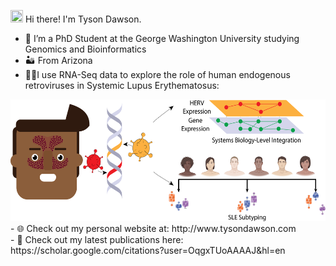 <img src="https://camo.githubusercontent.com/8653492b3ab0c46cc580ad293f0555880ecf8ac82f0a761f17af1335e85e4de6/68747470733a2f2f71706c7573706963747572652e6f73732d636e2d6265696a696e672e616c6979756e63732e636f6d2f364c6a6a51412f48692e676966" width=20 height=20> Hi there! I'm Tyson Dawson.

- 🧬 I’m a PhD Student at the George Washington University studying Genomics and Bioinformatics
- 🏜️ From Arizona
- 👨‍🔬I use RNA-Seq data to explore the role of human endogenous retroviruses in Systemic Lupus Erythematosus:
<img src="https://github.com/tyden46/images/blob/main/SLEProjectSummary.png?raw=true" width=540 height=195.365>
- 🌐 Check out my personal website at: http://www.tysondawson.com <br />
- 📜 Check out my latest publications here: https://scholar.google.com/citations?user=OqgxTUoAAAAJ&hl=en
<!---
tyden46/tyden46 is a ✨ special ✨ repository because its `README.md` (this file) appears on your GitHub profile.
You can click the Preview link to take a look at your changes.
--->
